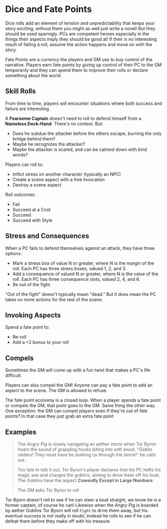 ---
---
# Dice and Fate Points

<!--- TODO: better name.

- Deciding What Happens
- Narrative Control
- Game Mechanics
- Mechanics
- Taking Action
- Resolving Conflicts

-->

Dice rolls add an element of tension and unpredictability that keeps your
story exciting; without them you might as well just write a novel! But they
should be used sparingly. PCs are competent heroes especially in the things
their aspects imply they should be good at! If their is no interesting result
of failing a roll, assume the action happens and move on with the story.

Fate Points are a currency the players and GM use to buy control of the
narrative. Players earn fate points by giving up control of their PC to the GM
temporarily and they can spend them to improve their rolls or declare
something about the world.

## Skill Rolls

From time to time, players will encounter situations where both success and failure are interesting.

A **Fearsome Captain** doesn't need to roll to defend himself from a **Nameless Deck-Hand**. There's no contest. But:

- Does he subdue the attacker before the others escape, burning the only bridge behind them?
- Maybe he recognizes the attacker?
- Maybe the attacker is scared, and can be calmed down with kind words?

Players can roll to:

- Inflict stress on another character (typically an NPC)
- Create a scene aspect with a free invocation
- Destroy a scene aspect

Roll outcomes:

- Fail
- Succeed at a Cost
- Succeed
- Succeed with Style

## Stress and Consequences

When a PC fails to defend themselves against an attack, they have three options:

- Mark a stress box of value N or greater, where N is the margin of the roll. Each PC has three stress boxes, valued 1, 2, and 3.
- Add a consequence of valued N or greater, where N is the value of the roll. Each PC has three consequence slots, valued 2, 4, and 6.
- Be out of the fight.

"Out of the fight" doesn't typically mean "dead." But it does mean the PC takes no more actions for the rest of the scene.

## Invoking Aspects

Spend a fate point to:

- Re-roll
- Add a +2 bonus to your roll

<!--- TODO: is two options dumb? -->

## Compels

Sometimes the GM will come up with a fun twist that makes a PC's life difficult.

Players can also compel the GM! Anyone can pay a fate point to add an aspect to the scene. The GM is allowed to refuse.

The fate point economy is a closed loop. When a player spends a fate point or compels the GM, that point goes to the GM. Same thing the other way. One exception: the GM can compel players even if they're out of fate points? In that case they just grab an extra fate point


## Examples

<!-- TODO: Where does this go? -->

> The _Angry Pig_ is slowly navigating an aether storm when Tor Byron hears
> the sound of grappling hooks biting into soft wood. "Goblin raiders! They
> must have be stalking us through the storm!" he calls out.
>
> Too late to talk it out, Tor Byron's player declares that his PC hefts his
> magic axe and charges the goblins, aiming to drive them off his boat. The
> Goblins have the aspect **Cowerdly Except in Large Numbers**.
>
> The GM asks Tor Byron to roll

Tor Byorn doesn't roll to see if he can steer a boat straight, we know he is a
former captain, of course he can! Likewise when the _Angry Pig_ is boarded by
aether Goblins Tor Byorn will roll `Fight` to drive them away, but his
eventual success is not really in doubt, instead he rolls to see if he can
defeat them before they make off with his treasure.
